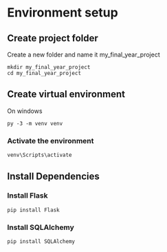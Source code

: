 # Environment setup

## Create project folder
Create a new folder and name it my_final_year_project

    mkdir my_final_year_project
    cd my_final_year_project
## Create virtual environment
On windows

    py -3 -m venv venv
### Activate the environment

    venv\Scripts\activate

## Install Dependencies
### Install Flask

    pip install Flask
### Install SQLAlchemy

    pip install SQLAlchemy
